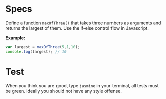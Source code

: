 # Specs

Define a function `maxOfThree()` that takes three numbers as arguments and
returns the largest of them. Use the if-else control flow in Javascript.

**Example:**

```javascript
var largest = maxOfThree(5,1,10);
console.log(largest); // 10
```

# Test

When you think you are good, type `jasmine` in your terminal, all tests must be
green. Ideally you should not have any style offense.
